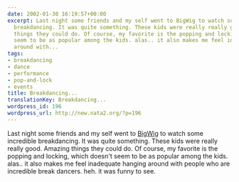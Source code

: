 ```yaml
---
date: 2002-01-30 16:19:57+00:00
excerpt: Last night some friends and my self went to BigWig to watch some incredible
  breakdancing. It was quite something. These kids were really really good. Amazing
  things they could do. Of course, my favorite is the popping and locking, which doesn't
  seem to be as popular among the kids. alas.. it also makes me feel inadequate hanging
  around with...
tags:
- breakdancing
- dance
- performance
- pop-and-lock
- events
title: Breakdancing...
translationKey: Breakdancing...
wordpress_id: 196
wordpress_url: http://new.nata2.org/?p=196
---
```


Last night some friends and my self went to <a href="http://illmeasures.com/events/outlet.html">BigWig</a> to watch some incredible breakdancing. It was quite something. These kids were really really good. Amazing things they could do. Of course, my favorite is the popping and locking, which doesn't seem to be as popular among the kids. alas.. it also makes me feel inadequate hanging around with people who are incredible break dancers. heh. it was funny to see.